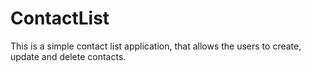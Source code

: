 # ContactList
This is a simple contact list application, that allows the users to create, update and delete contacts.
